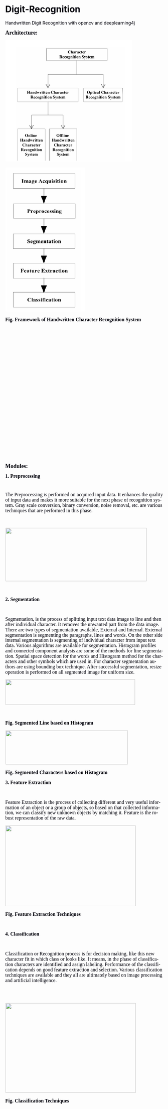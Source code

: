 # Digit-Recognition
Handwritten Digit Recognition with opencv and deeplearning4j
<!DOCTYPE HTML PUBLIC "-//W3C//DTD HTML 4.0 Transitional//EN">
<HTML>
<HEAD>
	<META HTTP-EQUIV="CONTENT-TYPE" CONTENT="text/html; charset=utf-8">
	<TITLE></TITLE>
	<META NAME="GENERATOR" CONTENT="LibreOffice 4.1.6.2 (Linux)">
	<META NAME="AUTHOR" CONTENT="sangeeta">
	<META NAME="CREATED" CONTENT="20190217;120900000000000">
	<META NAME="CHANGED" CONTENT="20190620;85625000000000">
	<META NAME="AppVersion" CONTENT="12.0000">
	<META NAME="DocSecurity" CONTENT="0">
	<META NAME="HyperlinksChanged" CONTENT="false">
	<META NAME="LinksUpToDate" CONTENT="false">
	<META NAME="ScaleCrop" CONTENT="false">
	<META NAME="ShareDoc" CONTENT="false">
	<STYLE TYPE="text/css">
	<!--
		@page { size: 8.5in 11in; margin: 1in }
		P { margin-bottom: 0.1in; direction: ltr; color: #00000a; line-height: 115%; text-align: left; widows: 2; orphans: 2 }
		P.western { font-family: "Calibri", serif; font-size: 11pt; so-language: en-US }
		P.cjk { font-family: ; font-size: 11pt; so-language: en-US }
		P.ctl { font-family: ; font-size: 11pt; so-language: ar-SA }
		A:link { color: #0000ff; so-language: zxx }
	-->
	</STYLE>
</HEAD>
<BODY LANG="en-US" TEXT="#00000a" LINK="#0000ff" DIR="LTR">
<P CLASS="western" STYLE="margin-bottom: 0.14in"><FONT FACE="Times New Roman, serif"><FONT SIZE=4><B>Architecture:</B></FONT></FONT></P>
<P CLASS="western" ALIGN=CENTER STYLE="margin-bottom: 0.14in"><IMG SRC="images/REPORT-0_html_e0cc22e9.png" NAME="Picture 19" ALIGN=BOTTOM HSPACE=1 WIDTH=403 HEIGHT=387 BORDER=0></P>
<P CLASS="western" ALIGN=CENTER STYLE="margin-bottom: 0.14in"><IMG SRC="images/REPORT-0_html_e535a8a7.png" NAME="Picture 16" ALIGN=BOTTOM HSPACE=1 WIDTH=254 HEIGHT=459 BORDER=0>
</P>
<P CLASS="western" ALIGN=CENTER STYLE="margin-bottom: 0.14in"><FONT FACE="TimesNewRoman, serif"><FONT SIZE=3><B>Fig.
Framework of Handwritten Character Recognition System</B></FONT></FONT></P>
<P CLASS="western" ALIGN=CENTER STYLE="margin-bottom: 0.14in"><BR><BR>
</P>
<P CLASS="western" STYLE="margin-bottom: 0.14in"><BR><BR>
</P>
<P CLASS="western" STYLE="margin-bottom: 0.14in"><BR><BR>
</P>
<P CLASS="western" STYLE="margin-bottom: 0.14in"><BR><BR>
</P>
<P CLASS="western" STYLE="margin-bottom: 0.14in"><BR><BR>
</P>
<P CLASS="western" STYLE="margin-bottom: 0.14in"><BR><BR>
</P>
<P CLASS="western" STYLE="margin-bottom: 0.14in"><BR><BR>
</P>
<P CLASS="western" STYLE="margin-bottom: 0.14in"><BR><BR>
</P>
<P CLASS="western" STYLE="margin-bottom: 0.14in"><BR><BR>
</P>
<P CLASS="western" STYLE="margin-bottom: 0.14in"><FONT FACE="Times New Roman, serif"><FONT SIZE=4><B>Modules:</B></FONT></FONT></P>
<P CLASS="western" ALIGN=JUSTIFY STYLE="margin-bottom: 0in; line-height: 100%">
<FONT FACE="Times New Roman, serif"><FONT SIZE=3><B>1. Preprocessing</B></FONT></FONT></P>
<P CLASS="western" ALIGN=JUSTIFY STYLE="margin-bottom: 0in; line-height: 100%">
<BR>
</P>
<P CLASS="western" ALIGN=JUSTIFY STYLE="margin-bottom: 0in"><FONT FACE="Times New Roman, serif"><FONT SIZE=3>The
Preprocessing is performed on acquired input data. It enhances the
quality of input data and makes it more suitable for the next phase
of recognition system. Gray scale conversion, binary conversion,
noise removal, etc. are various techniques that are performed in this
phase.</FONT></FONT></P>
<P CLASS="western" ALIGN=JUSTIFY STYLE="margin-bottom: 0in"><BR>
</P>
<P CLASS="western" ALIGN=CENTER STYLE="margin-bottom: 0in"><IMG SRC="REPORT-0_html_e18ae6ac.png" NAME="Picture 1" ALIGN=BOTTOM HSPACE=1 WIDTH=450 HEIGHT=170 BORDER=0></P>
<P CLASS="western" ALIGN=JUSTIFY STYLE="margin-bottom: 0in"><BR>
</P>
<P CLASS="western" ALIGN=JUSTIFY STYLE="margin-bottom: 0in"><FONT FACE="Times New Roman, serif"><FONT SIZE=3><B>2.
Segmentation</B></FONT></FONT></P>
<P CLASS="western" ALIGN=JUSTIFY STYLE="margin-bottom: 0in"><BR>
</P>
<P CLASS="western" ALIGN=JUSTIFY STYLE="margin-bottom: 0in"><FONT FACE="Times New Roman, serif"><FONT SIZE=3>Segmentation,
is the process of splitting input text data image to line and then
after individual character. It removes the unwanted part from the
data image. There are two types of segmentation available, External
and Internal. External segmentation is segmenting the paragraphs,
lines and words. On the other side internal segmentation is
segmenting of individual character from input text data. Various
algorithms are available for segmentation. Histogram profiles and
connected component analysis are some of the methods for line
segmentation. Spatial space detection for the words and Histogram
method for the characters and other symbols which are used in. For
character segmentation authors are using bounding box technique.
After successful segmentation, resize operation is performed on all
segmented image for uniform size.</FONT></FONT></P>
<P CLASS="western" ALIGN=CENTER STYLE="margin-bottom: 0in"><IMG SRC="REPORT-0_html_3a85874e.png" NAME="Picture 4" ALIGN=BOTTOM HSPACE=1 WIDTH=413 HEIGHT=81 BORDER=0></P>
<P CLASS="western" ALIGN=JUSTIFY STYLE="margin-bottom: 0in"><BR>
</P>
<P CLASS="western" ALIGN=CENTER STYLE="margin-bottom: 0in"><FONT FACE="TimesNewRoman, serif"><FONT SIZE=3><B>Fig.
Segmented Line based on Histogram</B></FONT></FONT></P>
<P CLASS="western" ALIGN=CENTER STYLE="margin-bottom: 0in"><IMG SRC="REPORT-0_html_64e33df6.png" NAME="Picture 7" ALIGN=BOTTOM HSPACE=1 WIDTH=390 HEIGHT=108 BORDER=0></P>
<P CLASS="western" ALIGN=CENTER STYLE="margin-bottom: 0in"><FONT FACE="TimesNewRoman, serif"><FONT SIZE=3><B>Fig.
Segmented Characters based on Histogram</B></FONT></FONT></P>
<P CLASS="western" ALIGN=JUSTIFY STYLE="margin-bottom: 0in"><FONT FACE="Times New Roman, serif"><FONT SIZE=3><B>3.
Feature Extraction</B></FONT></FONT></P>
<P CLASS="western" ALIGN=JUSTIFY STYLE="margin-bottom: 0in"><BR>
</P>
<P CLASS="western" ALIGN=JUSTIFY STYLE="margin-bottom: 0in"><FONT FACE="Times New Roman, serif"><FONT SIZE=3>Feature
Extraction is the process of collecting different and very useful
information of an object or a group of objects, so based on that
collected information, we can classify new unknown objects by
matching it. Feature is the robust representation of the raw data.</FONT></FONT></P>
<P CLASS="western" ALIGN=CENTER STYLE="margin-bottom: 0in"><IMG SRC="REPORT-0_html_c01a2c3e.png" NAME="Picture 10" ALIGN=BOTTOM HSPACE=1 WIDTH=415 HEIGHT=257 BORDER=0></P>
<P CLASS="western" ALIGN=CENTER STYLE="margin-bottom: 0in"><FONT FACE="TimesNewRoman, serif"><FONT SIZE=3><B>Fig.
Feature Extraction Techniques</B></FONT></FONT></P>
<P CLASS="western" ALIGN=JUSTIFY STYLE="margin-bottom: 0in"><BR>
</P>
<P CLASS="western" ALIGN=JUSTIFY STYLE="margin-bottom: 0in"><FONT FACE="Times New Roman, serif"><FONT SIZE=3><B>4.
Classification</B></FONT></FONT></P>
<P CLASS="western" ALIGN=JUSTIFY STYLE="margin-bottom: 0in"><BR>
</P>
<P CLASS="western" ALIGN=JUSTIFY STYLE="margin-bottom: 0in"><FONT FACE="Times New Roman, serif"><FONT SIZE=3>Classification
or Recognition process is for decision making, like this new
character fit in which class or looks like. It means, in the phase of
classification characters are identified and assign labeling.
Performance of the classification depends on good feature extraction
and selection. Various classification techniques are available and
they all are ultimately based on image processing and artificial
intelligence.</FONT></FONT></P>
<P CLASS="western" STYLE="margin-bottom: 0.14in"><BR><BR>
</P>
<P CLASS="western" ALIGN=CENTER STYLE="margin-bottom: 0.14in"><IMG SRC="REPORT-0_html_a602d1e1.png" NAME="Picture 13" ALIGN=BOTTOM HSPACE=1 WIDTH=415 HEIGHT=286 BORDER=0></P>
<P CLASS="western" ALIGN=CENTER STYLE="margin-bottom: 0.14in"><FONT FACE="TimesNewRoman, serif"><FONT SIZE=3><B>Fig.
Classification Techniques</B></FONT></FONT></P>
<P CLASS="western" STYLE="margin-bottom: 0.14in"><BR><BR>
</P>
<P CLASS="western" STYLE="margin-bottom: 0.14in"><BR><BR>
</P>
<P CLASS="western" STYLE="margin-bottom: 0.14in"><BR><BR>
</P>
<P CLASS="western" STYLE="margin-bottom: 0.14in"><BR><BR>
</P>
<P CLASS="western" STYLE="margin-bottom: 0.14in"><BR><BR>
</P>
<P CLASS="western" STYLE="margin-bottom: 0.14in"><BR><BR>
</P>
<P CLASS="western" STYLE="margin-bottom: 0.14in"><BR><BR>
</P>
<P CLASS="western" STYLE="margin-bottom: 0.14in"><BR><BR>
</P>
<P CLASS="western" STYLE="margin-bottom: 0.14in"><BR><BR>
</P>
<P CLASS="western" STYLE="margin-bottom: 0.14in"><BR><BR>
</P>
<P CLASS="western" STYLE="margin-bottom: 0.14in"><BR><BR>
</P>
<P CLASS="western" STYLE="margin-bottom: 0.14in"><BR><BR>
</P>
<P CLASS="western" STYLE="margin-bottom: 0.14in"><BR><BR>
</P>
<P CLASS="western" STYLE="margin-bottom: 0.14in"><BR><BR>
</P>
<P CLASS="western" STYLE="margin-bottom: 0.14in"><FONT FACE="Times New Roman, serif"><FONT SIZE=4><B>Algorithm:</B></FONT></FONT></P>
<P CLASS="western" ALIGN=JUSTIFY STYLE="margin-left: -0.02in; margin-top: 0.31in; margin-bottom: 0in; background: #ffffff">
<FONT FACE="Times New Roman, serif"><FONT SIZE=3><B>Nearest Neighbor:</B></FONT></FONT></P>
<P CLASS="western" ALIGN=JUSTIFY STYLE="margin-top: 0.06in; margin-bottom: 0in; background: #ffffff">
<FONT FACE="Times New Roman, serif"><FONT SIZE=3>The
k-nearest-neighbors algorithm is a classification algorithm, and it
is supervised: it takes a bunch of labelled points and uses them to
learn how to label other points. To label a new point, it looks at
the labelled points closest to that new point (those are its nearest
neighbors), and has those neighbors vote, so whichever label the most
of the neighbors have is the label for the new point (the “k” is
the number of neighbors it checks).</FONT></FONT></P>
<P CLASS="western" STYLE="margin-bottom: 0.14in"><BR><BR>
</P>
<P CLASS="western" ALIGN=JUSTIFY STYLE="margin-bottom: 0.14in"><IMG SRC="REPORT-0_html_534eadb8.png" NAME="Image1" ALIGN=BOTTOM HSPACE=1 WIDTH=531 HEIGHT=380 BORDER=0></P>
</BODY>
</HTML>